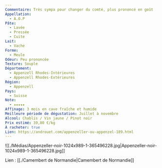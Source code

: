 ```yaml
---
Commentaire: Très sympa pour changer du comté, plus prononcé en goût
Appellation:
  - A.O.P
Pâte:
  - Lavée
  - Pressée
  - Cuite
Lait:
  - Vache
Forme:
  - Meule
Odeur: Peu prononcée
Texture: Souple
Département:
  - Appenzell Rhodes-Intérieures
  - Appenzell Rhodes-Extérieures
Région:
  - Appenzell
Pays:
  - Suisse
Note:
  - ★★★★★
Affinage: 3 mois en cave fraîche et humide
Meilleure période de dégustation: Juillet à novembre
Alcool: Chablis / Vin jaune / Pinot noir
Prix estimé: 39,80 €/kg
À racheter: true
Lien: https://androuet.com/appenzeller-ou-appenzel-189.html
---
```

![[./Médias/Appenzeller-noir-1024x989-1-365496228.jpg|Appenzeller-noir-1024x989-1-365496228.jpg]]

Lien : [[./Camembert de Normandie|Camembert de Normandie]]
